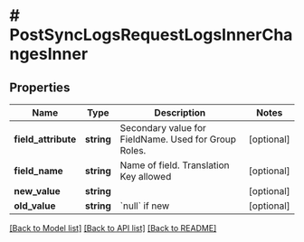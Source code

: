 # # PostSyncLogsRequestLogsInnerChangesInner

## Properties

Name | Type | Description | Notes
------------ | ------------- | ------------- | -------------
**field_attribute** | **string** | Secondary value for FieldName. Used for Group Roles. | [optional]
**field_name** | **string** | Name of field. Translation Key allowed | [optional]
**new_value** | **string** |  | [optional]
**old_value** | **string** | &#x60;null&#x60; if new | [optional]

[[Back to Model list]](../../README.md#models) [[Back to API list]](../../README.md#endpoints) [[Back to README]](../../README.md)
